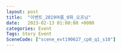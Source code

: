 ```yaml
---
layout: post
title:  "이벤트_2019여름_0화_오프닝"
date:   2023-02-13 01:00:00 +0000
categories: Event
Tags: Story Event
SceneCode: ["scene_evt190627_cp0_q1_s10"]
---
```

